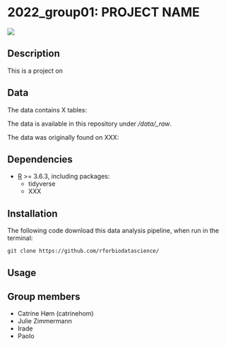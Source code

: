 2022\_group01: PROJECT NAME
====================

![](./doc/supplementary_figs/00.readme_banner.png)

Description
--------------------

This is a project on 

Data
--------------------


The data contains X tables: 


The data is available in this repository under */data/\_raw*. 

The data was originally found on XXX:



Dependencies
--------------------
- [R](https://cran.r-project.org/bin/windows/base/) >= 3.6.3, including packages:
  * tidyverse
  * XXX


Installation
--------------------
The following code download this data analysis pipeline, when run in the terminal:

```
git clone https://github.com/rforbiodatascience/
```

Usage
--------------------



Group members
--------------------

* Catrine Høm (catrinehom)
* Julie Zimmermann
* Irade
* Paolo
